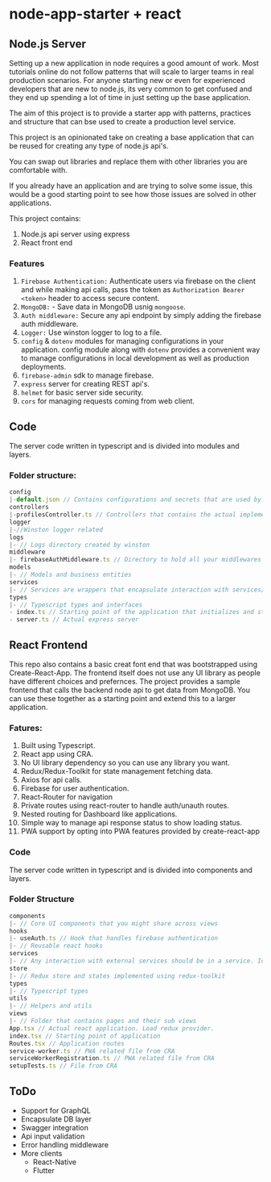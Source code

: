 # node-app-starter + react

## Node.js Server

Setting up a new application in node requires a good amount of work. Most tutorials online do not follow patterns that will scale to larger teams in real production scenarios. For anyone starting new or even for experienced developers that are new to node.js, its very common to get confused and they end up spending a lot of time in just setting up the base application. 

The aim of this project is to provide a starter app with patterns, practices and structure that can bse used to create a production level service.

This project is an opinionated take on creating a base application that can be reused for creating any type of node.js api's. 

You can swap out libraries and replace them with other libraries you are comfortable with.

If you already have an application and are trying to solve some issue, this would be a good starting point to see how those issues are solved in other applications.

This project contains:
1. Node.js api server using express
1. React front end

### Features
1. `Firebase Authentication:` Authenticate users via firebase on the client and while making api calls, pass the token as `Authorization Bearer <token>` header to access secure content.
1. `MongoDB:` - Save data in MongoDB usnig `mongoose`.
1. `Auth middleware:` Secure any api endpoint by simply adding the firebase auth middleware.
1. `Logger:` Use winston logger to log to a file.
1. `config` & `dotenv` modules for managing configurations in your application. config module along with `dotenv` provides a convenient way to manage configurations in local development as well as production deployments.
1. `firebase-admin` sdk to manage firebase.
1. `express` server for creating REST api's.
1. `helmet` for basic server side security.
1. `cors` for managing requests coming from web client.

## Code
The server code written in typescript and is divided into modules and layers.

### Folder structure: 
```js
config
|-default.json // Contains configurations and secrets that are used by the application 
controllers
|-profilesController.ts // Controllers that contains the actual implementation for an api endpoint
logger
|-//Winston logger related 
logs
|- // Logs directory created by winston
middleware
|- firebaseAuthMiddleware.ts // Directory to hold all your middlewares
models
|- // Models and business entities
services
|- // Services are wrappers that encapsulate interaction with services/db's outide this api. Ideally you should have one service per external endpoint 
types
|- // Typescript types and interfaces 
- index.ts // Starting point of the application that initializes and starts the server
- server.ts // Actual express server
```


## React Frontend
This repo also contains a basic creat font end that was bootstrapped using Create-React-App. The frontend itself does not use any UI library as people have different choices and prefernces. The project provides a sample frontend that calls the backend node api to get data from MongoDB. 
You can use these together as a starting point and extend this to a larger application.

### Fatures:
1. Built using Typescript.
1. React app using CRA.
1. No UI library dependency so you can use any library you want.
1. Redux/Redux-Toolkit for state management fetching data.
1. Axios for api calls.
1. Firebase for user authentication.
1. React-Router for navigation
1. Private routes using react-router to handle auth/unauth routes.
1. Nested routing for Dashboard like applications.
1. Simple way to manage api response status to show loading status.
1. PWA support by opting into PWA features provided by create-react-app 

### Code
The server code written in typescript and is divided into components and layers.

### Folder Structure
```js
components
|- // Core UI components that you might share across views 
hooks
|- useAuth.ts // Hook that handles firebase authentication
|- // Reusable react hooks 
services
|- // Any interaction with external services should be in a service. Ideally one file for each external service.
store
|- // Redux store and states implemented using redux-toolkit 
types
|- // Typescript types
utils
|- // Helpers and utils
views
|- // Folder that contains pages and their sub views
App.tsx // Actual react application. Load redux provider.
index.tsx // Starting point of application
Routes.tsx // Application routes
service-worker.ts // PWA related file from CRA
serviceWorkerRegistration.ts // PWA related file from CRA
setupTests.ts // File from CRA
```

## ToDo
- Support for GraphQL
- Encapsulate DB layer
- Swagger integration
- Api input validation
- Error handling middleware
- More clients
    - React-Native
    - Flutter